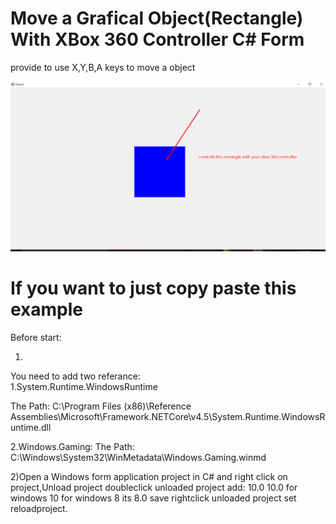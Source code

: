 # Move a Grafical Object(Rectangle) With XBox 360 Controller C# Form
 provide to use X,Y,B,A keys to move a object

![game](1.png)

<h1>If you want to just copy paste this example</h1>

 

 Before start:

1)
 You need to add two referance:
 <br>
 1.System.Runtime.WindowsRuntime

The Path:
C:\Program Files (x86)\Reference Assemblies\Microsoft\Framework\.NETCore\v4.5\System.Runtime.WindowsRuntime.dll


 2.Windows.Gaming:
 The Path:
 C:\Windows\System32\WinMetadata\Windows.Gaming.winmd

2)Open a Windows form application project in C# and right click on project,Unload project
doubleclick unloaded project
add:
    <TargetPlatformVersion>10.0</TargetPlatformVersion>
    10.0 for windows 10 
    for windows 8 its 8.0
    save
    rightclick unloaded project
    set reloadproject.

 
